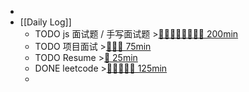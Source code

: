 -
- [[Daily Log]]
	- TODO js 面试题 / 手写面试题 >[🍅🍅🍅🍅🍅🍅🍅🍅 200min](#agenda-pomo://?t=f-1694402120959-1500%2Cf-1694414144748-1500%2Cf-1694416709713-1500%2Cf-1694419162685-1500%2Cf-1694436293385-1500%2Cf-1694693011480-1500%2Cf-1694698339425-1500%2Cf-1694701183658-1500)
	- TODO 项目面试 >[🍅🍅🍅 75min](#agenda-pomo://?t=f-1693275449682-1500%2Cf-1693277387661-1500%2Cf-1693281684836-1500)
	- TODO Resume >[🍅 25min](#agenda-pomo://?t=f-1693489649815-1500)
	- DONE leetcode >[🍅🍅🍅🍅🍅 125min](#agenda-pomo://?t=f-1694675077554-1500%2Cf-1694676840523-1500%2Cf-1694679912429-1500%2Cf-1694682299715-1500%2Cf-1694688933211-1500)
	-